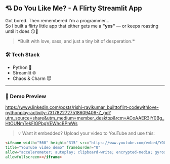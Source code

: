 ## 💘 Do You Like Me? - A Flirty Streamlit App

Got bored. Then remembered I'm a programmer...  
So I built a flirty little app that either gets me a **"yes"** — or keeps roasting until it does 😏💖

> ❝Built with love, sass, and just a tiny bit of desperation.❞

### 🛠️ Tech Stack
- Python 🐍
- Streamlit 🌐
- Chaos & Charm 😈

---

### 🚀 Demo Preview

https://www.linkedin.com/posts/rishi-ravikumar_builttoflirt-codewithlove-pythonplay-activity-7317822727518609409-Z_gd?utm_source=share&utm_medium=member_desktop&rcm=ACoAAER3IY0Bg_HtOUNmTekFlGPbgVEWhcBPmWs
> 💡 Want it embedded? Upload your video to YouTube and use this:

```html
<iframe width="560" height="315" src="https://www.youtube.com/embed/YOUR_VIDEO_ID" 
title="YouTube video demo" frameborder="0" 
allow="accelerometer; autoplay; clipboard-write; encrypted-media; gyroscope; picture-in-picture" 
allowfullscreen></iframe>
